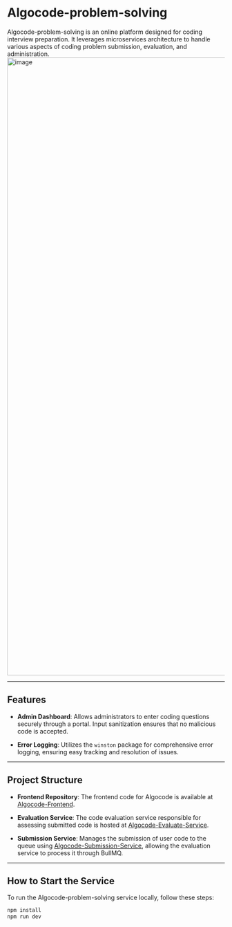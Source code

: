 # Algocode-problem-solving

Algocode-problem-solving is an online platform designed for coding interview preparation. It leverages microservices architecture to handle various aspects of coding problem submission, evaluation, and administration.
<img width="1431" alt="image" src="https://github.com/AngelinSneha/AlgoCode-problem-solving/assets/66509492/4b33c7fc-1938-402a-8599-1bce71d38b75">

---

## Features

- **Admin Dashboard**: Allows administrators to enter coding questions securely through a portal. Input sanitization ensures that no malicious code is accepted.

- **Error Logging**: Utilizes the `winston` package for comprehensive error logging, ensuring easy tracking and resolution of issues.

---

## Project Structure

- **Frontend Repository**: The frontend code for Algocode is available at [Algocode-Frontend](https://github.com/AngelinSneha/AlgoCode-Frontend).

- **Evaluation Service**: The code evaluation service responsible for assessing submitted code is hosted at [Algocode-Evaluate-Service](https://github.com/AngelinSneha/Algocode-Evaluate-Service).

- **Submission Service**: Manages the submission of user code to the queue using [Algocode-Submission-Service](https://github.com/AngelinSneha/Algocode-Submission-Service), allowing the evaluation service to process it through BullMQ.

---

## How to Start the Service

To run the Algocode-problem-solving service locally, follow these steps:

   ```bash
   npm install
   npm run dev
